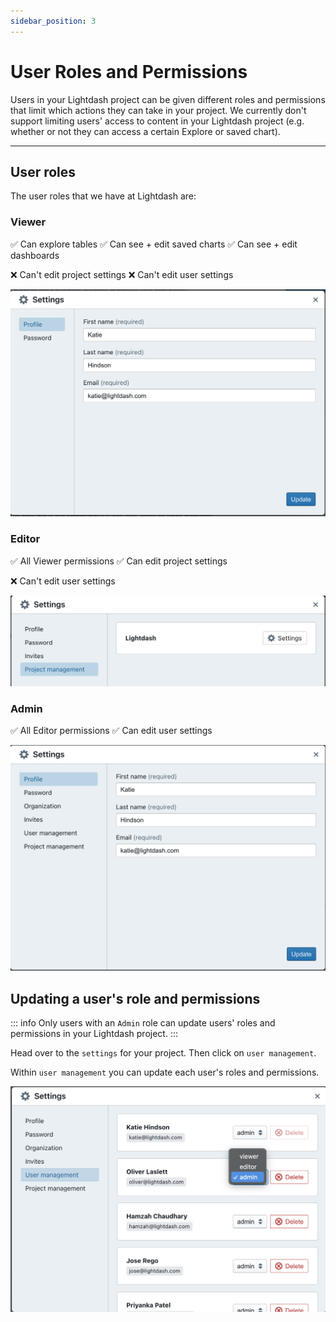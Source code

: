 ```yaml
---
sidebar_position: 3
---
```


# User Roles and Permissions

Users in your Lightdash project can be given different roles and permissions that limit which actions they can take in your project. We currently don't support limiting users' access to content in your Lightdash project (e.g. whether or not they can access a certain Explore or saved chart).

---

## User roles

The user roles that we have at Lightdash are:

### Viewer
✅ Can explore tables
✅ Can see + edit saved charts
✅ Can see + edit dashboards

❌ Can't edit project settings
❌ Can't edit user settings

![screenshot-viewer-settings](./assets/screenshot-viewer-settings.png)

### Editor
✅ All Viewer permissions
✅ Can edit project settings

❌ Can't edit user settings

![screenshot-editor-settings](./assets/screenshot-editor-settings.png)

### Admin
✅ All Editor permissions
✅ Can edit user settings

![screenshot-admin-settings](./assets/screenshot-admin-settings.png)

## Updating a user's role and permissions

::: info
Only users with an `Admin` role can update users' roles and permissions in your Lightdash project.
:::

Head over to the `settings` for your project. Then click on `user management`.

Within `user management` you can update each user's roles and permissions.

![screenshot-user-management](./assets/screenshot-user-management.png)
